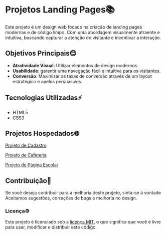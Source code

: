 # Projetos Landing Pages📚
  Este projeto é um design web focado na criação de landing pages modernas e de código limpo. Com uma abordagem visualmente atraente e intuitiva, buscando capturar a atenção do visitante   e incentivar a interação.

## Objetivos Principais😊
* **Atratividade Visual**: Utilizar elementos de design modernos.
* **Usabilidade**: garantir uma navegação fácil e intuitiva para os visitantes.
* **Conversão**: Maximizar as taxas de conversão através de um layout estratégico e apelos persuasivos.

## Tecnologias Utilizadas⚡
* HTML5
* CSS3

## Projetos Hospedados🌐
 [Projeto de Cadastro](https://gustx21.github.io/Landing-Page/projeto01/cubo01.html)

 [Projeto de Cafeteria](https://gustx21.github.io/Landing-Page/projeto02/cafe.html)

 [Projeto de Página Escolar](https://gustx21.github.io/Landing-Page/projeto03/umbrella.html)

## Contribuição📂
 Se você deseja contribuir para a melhoria deste projeto, sinta-se à vontade Aceitamos sugestões, correções de bugs e melhoria no design.

### Licença⚙️
 Este projeto é licenciado sob a [licença MIT](LICENSE), o que significa que você é livre para usar, modificar e distribuir este código.
